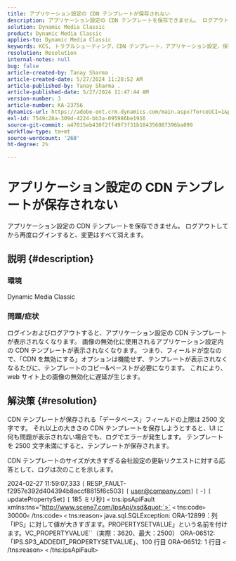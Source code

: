 ```yaml
---
title: アプリケーション設定の CDN テンプレートが保存されない
description: アプリケーション設定の CDN テンプレートを保存できません。 ログアウトしてから再度ログインすると、変更はすべて消えます。
solution: Dynamic Media Classic
product: Dynamic Media Classic
applies-to: Dynamic Media Classic
keywords: KCS, トラブルシューティング，CDN テンプレート，アプリケーション設定，保存されない，Adobe Dynamic Media Classic
resolution: Resolution
internal-notes: null
bug: false
article-created-by: Tanay Sharma .
article-created-date: 5/27/2024 11:28:52 AM
article-published-by: Tanay Sharma .
article-published-date: 5/27/2024 11:47:44 AM
version-number: 3
article-number: KA-23756
dynamics-url: https://adobe-ent.crm.dynamics.com/main.aspx?forceUCI=1&pagetype=entityrecord&etn=knowledgearticle&id=a3972c4b-1c1c-ef11-840b-6045bd006b25
exl-id: 7549c26a-309d-4224-bb3a-095986be1916
source-git-commit: a47015eb410f2ff49f3f31b184356087396ba099
workflow-type: tm+mt
source-wordcount: '260'
ht-degree: 2%

---
```


# アプリケーション設定の CDN テンプレートが保存されない


アプリケーション設定の CDN テンプレートを保存できません。 ログアウトしてから再度ログインすると、変更はすべて消えます。

## 説明 {#description}


### 環境

Dynamic Media Classic

### 問題/症状

ログインおよびログアウトすると、アプリケーション設定の CDN テンプレートが表示されなくなります。 画像の無効化に使用されるアプリケーション設定内の CDN テンプレートが表示されなくなります。 つまり、フィールドが空なので、「CDN を無効にする」オプションは機能せず、テンプレートが表示されなくなるたびに、テンプレートのコピー&amp;ペーストが必要になります。 これにより、web サイト上の画像の無効化に遅延が生じます。


## 解決策 {#resolution}


CDN テンプレートが保存される「データベース」フィールドの上限は 2500 文字です。 それ以上の大きさの CDN テンプレートを保存しようとすると、UI に何も問題が表示されない場合でも、ログでエラーが発生します。 テンプレートを 2500 文字未満にすると、テンプレートが保存されます。



CDN テンプレートのサイズが大きすぎる会社設定の更新リクエストに対する応答として、ログは次のことを示します。

2024-02-27 11:59:07,333 `[` RESP_FAULT-f2957e392d404394b8accf8815f6c503`]`
`[` user@company.com`]`  `[` -`]`  `[` updatePropertySet`]`  `[` 185 ミリ秒`]`
`<` tns:ipsApiFault xmlns:tns=&quot;http://www.scene7.com/IpsApi/xsd&quot;`>` `<` tns:code`>` 30000`<` /tns:code`>` `<` tns:reason`>` java.sql.SQLException: ORA-12899：列「IPS」に対して値が大きすぎます。PROPERTYSETVALUE」という名前を付けます。VC_PROPERTYVALUE``（実際：3620、最大：2500） ORA-06512:「IPS.SP3_ADDEDIT_PROPERTYSETVALUE」、100 行目 ORA-06512: 1 行目
`<` /tns:reason`>` `<` /tns:ipsApiFault`>`
